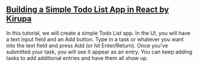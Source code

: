 ## [Building a Simple Todo List App in React by Kirupa](https://www.kirupa.com/react/simple_todo_app_react.htm?utm_source=ActiveCampaign&utm_medium=email&utm_content=Advanced+Beginner+Challenge%3A+JavaScript+Day+16&utm_campaign=JS+Day+16)

In this tutorial, we will create a simple Todo List app. In the UI, you will have a text input field and an Add button. Type in a task or whatever you want into the text field and press Add (or hit Enter/Return). Once you've submitted your task, you will see it appear as an entry.  You can keep adding tasks to add additional entries and have them all show up.
